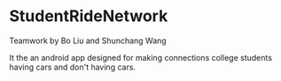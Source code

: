 # StudentRideNetwork
Teamwork by Bo Liu and Shunchang Wang

It the an android app designed for making connections college students having cars and don't having cars. 
